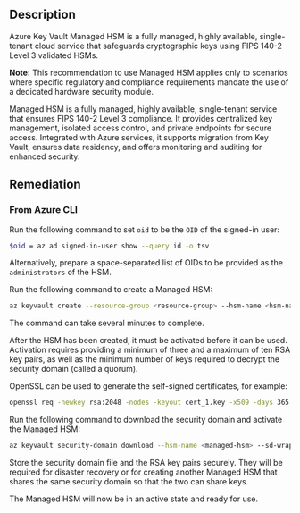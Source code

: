 ## Description

Azure Key Vault Managed HSM is a fully managed, highly available, single-tenant cloud service that safeguards cryptographic keys using FIPS 140-2 Level 3 validated HSMs.

**Note:** This recommendation to use Managed HSM applies only to scenarios where specific regulatory and compliance requirements mandate the use of a dedicated hardware security module.

Managed HSM is a fully managed, highly available, single-tenant service that ensures FIPS 140-2 Level 3 compliance. It provides centralized key management, isolated access control, and private endpoints for secure access. Integrated with Azure services, it supports migration from Key Vault, ensures data residency, and offers monitoring and auditing for enhanced security.

## Remediation

### From Azure CLI

Run the following command to set `oid` to be the `OID` of the signed-in user:

```bash
$oid = az ad signed-in-user show --query id -o tsv
```

Alternatively, prepare a space-separated list of OIDs to be provided as the `administrators` of the HSM.

Run the following command to create a Managed HSM:

```bash
az keyvault create --resource-group <resource-group> --hsm-name <hsm-name> --retention-days <retention-days> --administrators $oid
```

The command can take several minutes to complete.

After the HSM has been created, it must be activated before it can be used. Activation requires providing a minimum of three and a maximum of ten RSA key pairs, as well as the minimum number of keys required to decrypt the security domain (called a quorum).

OpenSSL can be used to generate the self-signed certificates, for example:

```bash
openssl req -newkey rsa:2048 -nodes -keyout cert_1.key -x509 -days 365 -out cert_1.cer
```

Run the following command to download the security domain and activate the Managed HSM:

```bash
az keyvault security-domain download --hsm-name <managed-hsm> --sd-wrapping-keys <key-1> <key-2> <key-3> --sd-quorum <quorum> --security-domain-file <managed-hsm-security-domain>.json
```

Store the security domain file and the RSA key pairs securely. They will be required for disaster recovery or for creating another Managed HSM that shares the same security domain so that the two can share keys.

The Managed HSM will now be in an active state and ready for use.
